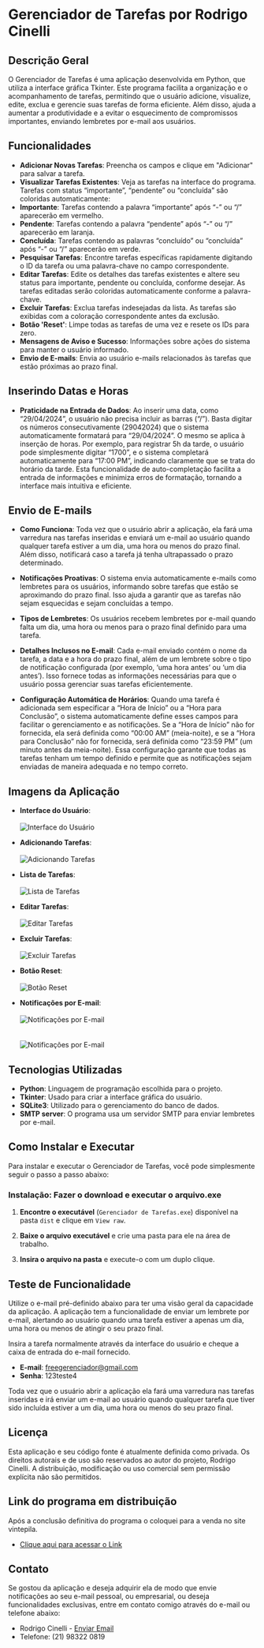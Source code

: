 # Gerenciador de Tarefas por Rodrigo Cinelli

## Descrição Geral

O Gerenciador de Tarefas é uma aplicação desenvolvida em Python, que utiliza a interface gráfica Tkinter. Este programa facilita a organização e o acompanhamento de tarefas, permitindo que o usuário adicione, visualize, edite, exclua e gerencie suas tarefas de forma eficiente. Além disso, ajuda a aumentar a produtividade e a evitar o esquecimento de compromissos importantes, enviando lembretes por e-mail aos usuários.

## Funcionalidades

- **Adicionar Novas Tarefas**: Preencha os campos e clique em "Adicionar" para salvar a tarefa.
- **Visualizar Tarefas Existentes**: Veja as tarefas na interface do programa. Tarefas com status “importante”, “pendente” ou “concluída” são coloridas automaticamente:
- **Importante**: Tarefas contendo a palavra “importante” após “-” ou “/” aparecerão em vermelho.
- **Pendente**: Tarefas contendo a palavra “pendente” após “-” ou “/” aparecerão em laranja.
- **Concluída**: Tarefas contendo as palavras “concluído” ou “concluída” após “-” ou “/” aparecerão em verde.
- **Pesquisar Tarefas**: Encontre tarefas específicas rapidamente digitando o ID da tarefa ou uma palavra-chave no campo correspondente.
- **Editar Tarefas**: Edite os detalhes das tarefas existentes e altere seu status para importante, pendente ou concluída, conforme desejar. As tarefas editadas serão coloridas automaticamente conforme a palavra-chave.
- **Excluir Tarefas**: Exclua tarefas indesejadas da lista. As tarefas são exibidas com a coloração correspondente antes da exclusão.
- **Botão 'Reset'**: Limpe todas as tarefas de uma vez e resete os IDs para zero.
- **Mensagens de Aviso e Sucesso**: Informações sobre ações do sistema para manter o usuário informado.
- **Envio de E-mails**: Envia ao usuário e-mails relacionados às tarefas que estão próximas ao prazo final.

## Inserindo Datas e Horas

- **Praticidade na Entrada de Dados**:  Ao inserir uma data, como “29/04/2024”, o usuário não precisa incluir as barras (“/”). Basta digitar os números consecutivamente (29042024) que o sistema automaticamente formatará para “29/04/2024”. O mesmo se aplica à inserção de horas. Por exemplo, para registrar 5h da tarde, o usuário pode simplesmente digitar “1700”, e o sistema completará automaticamente para “17:00 PM”, indicando claramente que se trata do horário da tarde. Esta funcionalidade de auto-completação facilita a entrada de informações e minimiza erros de formatação, tornando a interface mais intuitiva e eficiente.

## Envio de E-mails

- **Como Funciona**: Toda vez que o usuário abrir a aplicação, ela fará uma varredura nas tarefas inseridas e enviará um e-mail ao usuário quando qualquer tarefa estiver a um dia, uma hora ou menos do prazo final. Além disso, notificará caso a tarefa já tenha ultrapassado o prazo determinado.

- **Notificações Proativas**: O sistema envia automaticamente e-mails como lembretes para os usuários, informando sobre tarefas que estão se aproximando do prazo final. Isso ajuda a garantir que as tarefas não sejam esquecidas e sejam concluídas a tempo.

- **Tipos de Lembretes**: Os usuários recebem lembretes por e-mail quando falta um dia, uma hora ou menos para o prazo final definido para uma tarefa.

- **Detalhes Inclusos no E-mail**: Cada e-mail enviado contém o nome da tarefa, a data e a hora do prazo final, além de um lembrete sobre o tipo de notificação configurada (por exemplo, ‘uma hora antes’ ou ‘um dia antes’). Isso fornece todas as informações necessárias para que o usuário possa gerenciar suas tarefas eficientemente.

- **Configuração Automática de Horários**: Quando uma tarefa é adicionada sem especificar a “Hora de Início” ou a “Hora para Conclusão”, o sistema automaticamente define esses campos para facilitar o gerenciamento e as notificações. Se a “Hora de Início” não for fornecida, ela será definida como “00:00 AM” (meia-noite), e se a “Hora para Conclusão” não for fornecida, será definida como “23:59 PM” (um minuto antes da meia-noite). Essa configuração garante que todas as tarefas tenham um tempo definido e permite que as notificações sejam enviadas de maneira adequada e no tempo correto.

## Imagens da Aplicação

- **Interface do Usuário**:<br><br><img src="https://github.com/RodCinelli/Executavel-Gerenciador-de-Tarefas/raw/main/images/interface_de_usuario.png" alt="Interface do Usuário"><br>

- **Adicionando Tarefas**:<br><br><img src="https://github.com/RodCinelli/Executavel-Gerenciador-de-Tarefas/raw/main/images/adicionando_tarefas.png" alt="Adicionando Tarefas"><br>

- **Lista de Tarefas**:<br><br><img src="https://github.com/RodCinelli/Executavel-Gerenciador-de-Tarefas/raw/main/images/lista_de_tarefas.png" alt="Lista de Tarefas"><br>

- **Editar Tarefas**:<br><br><img src="https://github.com/RodCinelli/Executavel-Gerenciador-de-Tarefas/raw/main/images/editar_tarefas.png" alt="Editar Tarefas"><br>

- **Excluir Tarefas**:<br><br><img src="https://github.com/RodCinelli/Executavel-Gerenciador-de-Tarefas/raw/main/images/excluir_tarefas.png" alt="Excluir Tarefas"><br>

- **Botão Reset**:<br><br><img src="https://github.com/RodCinelli/Executavel-Gerenciador-de-Tarefas/raw/main/images/botao_reset.png" alt="Botão Reset"><br>

- **Notificações por E-mail**:<br><br><img src="https://github.com/RodCinelli/Executavel-Gerenciador-de-Tarefas/raw/main/images/notificacoes_por_email1.png" alt="Notificações por E-mail"><br><br><br><img src="https://github.com/RodCinelli/Executavel-Gerenciador-de-Tarefas/raw/main/images/notificacoes_por_email2.png" alt="Notificações por E-mail"><br>

## Tecnologias Utilizadas

- **Python**: Linguagem de programação escolhida para o projeto.
- **Tkinter**: Usado para criar a interface gráfica do usuário.
- **SQLite3**: Utilizado para o gerenciamento do banco de dados.
- **SMTP server**: O programa usa um servidor SMTP para enviar lembretes por e-mail.

## Como Instalar e Executar

Para instalar e executar o Gerenciador de Tarefas, você pode simplesmente seguir o passo a passo abaixo:

### Instalação: Fazer o download e executar o arquivo.exe

1. **Encontre o executável** (`Gerenciador de Tarefas.exe`) disponível na pasta `dist` e clique em `View raw`.

2. **Baixe o arquivo executável** e crie uma pasta para ele na área de trabalho.

2. **Insira o arquivo na pasta** e execute-o com um duplo clique.

## Teste de Funcionalidade

Utilize o e-mail pré-definido abaixo para ter uma visão geral da capacidade da aplicação. A aplicação tem a funcionalidade de enviar um lembrete por e-mail, alertando ao usuário quando uma tarefa estiver a apenas um dia, uma hora ou menos de atingir o seu prazo final.

Insira a tarefa normalmente através da interface do usuário e cheque a caixa de entrada do e-mail fornecido.

- **E-mail**: freegerenciador@gmail.com
- **Senha**: 123teste4

Toda vez que o usuário abrir a aplicação ela fará uma varredura nas tarefas inseridas e irá enviar um e-mail ao usuário quando qualquer tarefa que tiver sido incluída estiver a um dia, uma hora ou menos do seu prazo final.

## Licença

Esta aplicação e seu código fonte é atualmente definida como privada. Os direitos autorais e de uso são reservados ao autor do projeto, Rodrigo Cinelli. A distribuição, modificação ou uso comercial sem permissão explícita não são permitidos.

## Link do programa em distribuição

Após a conclusão definitiva do programa o coloquei para a venda no site vintepila.

- [Clique aqui para acessar o Link](https://www.vintepila.com.br/servicos/outros-servicos-programacao/eu-vou-criar-um-gerenciador-de-tarefas-personalizado/)

## Contato

Se gostou da aplicação e deseja adquirir ela de modo que envie notificações ao seu e-mail pessoal, ou empresarial, ou deseja funcionalidades exclusivas, entre em contato comigo através do e-mail ou telefone abaixo:

- Rodrigo Cinelli - [Enviar Email](mailto:rodcinelli@gmail.com)
- Telefone: (21) 98322 0819
